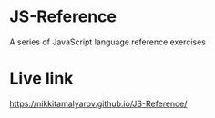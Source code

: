 # JS-Reference

 A series of JavaScript language reference exercises


# Live link

https://nikkitamalyarov.github.io/JS-Reference/ 